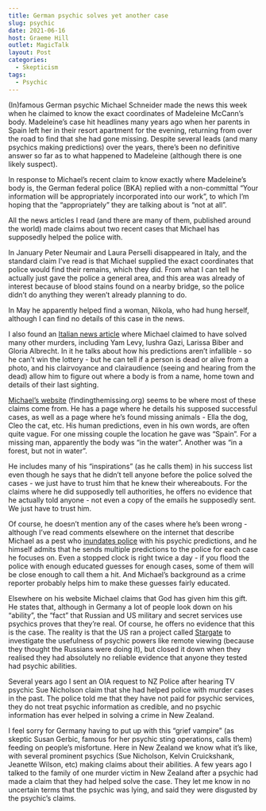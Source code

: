 ```yaml
---
title: German psychic solves yet another case
slug: psychic
date: 2021-06-16
host: Graeme Hill
outlet: MagicTalk
layout: Post
categories:
  - Skepticism
tags:
  - Psychic
---
```


(In)famous German psychic Michael Schneider made the news this week when he claimed to know the exact coordinates of Madeleine McCann’s body. Madeleine’s case hit headlines many years ago when her parents in Spain left her in their resort apartment for the evening, returning from over the road to find that she had gone missing. Despite several leads (and many psychics making predictions) over the years, there’s been no definitive answer so far as to what happened to Madeleine (although there is one likely suspect).

<!-- more -->

In response to Michael’s recent claim to know exactly where Madeleine’s body is, the German federal police (BKA) replied with a non-committal “Your ­information will be appropriately incorporated into our work”, to which I’m hoping that the “appropriately” they are talking about is “not at all”.

All the news articles I read (and there are many of them, published around the world) made claims about two recent cases that Michael has supposedly helped the police with.

In January Peter Neumair and Laura Perselli disappeared in Italy, and the standard claim I’ve read is that Michael supplied the exact coordinates that police would find their remains, which they did. From what I can tell he actually just gave the police a general area, and this area was already of interest because of blood stains found on a nearby bridge, so the police didn’t do anything they weren’t already planning to do.

In May he apparently helped find a woman, Nikola, who had hung herself, although I can find no details of this case in the news.

I also found an [Italian news article](https://www.liberoquotidiano.it/news/commenti-e-opinioni/27178948/michael-schneider-sensitivo-collabora-polizie-europee-dito-mappa-voce-rivelatrice-cosi-trovo-scomparsi.html) where Michael claimed to have solved many other murders, including Yam Levy, Iushra Gazi, Larissa Biber and Gloria Albrecht. In it he talks about how his predictions aren’t infallible - so he can’t win the lottery - but he can tell if a person is dead or alive from a photo, and his clairvoyance and clairaudience (seeing and hearing from the dead) allow him to figure out where a body is from a name, home town and details of their last sighting.

[Michael’s website](https://www.findingthemissing.org/) (findingthemissing.org) seems to be where most of these claims come from. He has a page where he details his supposed successful cases, as well as a page where he’s found missing animals - Ella the dog, Cleo the cat, etc. His human predictions, even in his own words, are often quite vague. For one missing couple the location he gave was “Spain”. For a missing man, apparently the body was “in the water”. Another was “in a forest, but not in water”.

He includes many of his “inspirations” (as he calls them) in his success list even though he says that he didn’t tell anyone before the police solved the cases - we just have to trust him that he knew their whereabouts. For the claims where he did supposedly tell authorities, he offers no evidence that he actually told anyone - not even a copy of the emails he supposedly sent. We just have to trust him.

Of course, he doesn’t mention any of the cases where he’s been wrong - although I’ve read comments elsewhere on the internet that describe Michael as a pest who [inundates police](https://www.suedtirolnews.it/chronik/leichnam-von-peter-neumair-entdeckt) with his psychic predictions, and he himself admits that he sends multiple predictions to the police for each case he focuses on. Even a stopped clock is right twice a day - if you flood the police with enough educated guesses for enough cases, some of them will be close enough to call them a hit. And Michael’s background as a crime reporter probably helps him to make these guesses fairly educated.

Elsewhere on his website Michael claims that God has given him this gift. He states that, although in Germany a lot of people look down on his “ability”, the “fact” that Russian and US military and secret services use psychics proves that they’re real. Of course, he offers no evidence that this is the case. The reality is that the US ran a project called [Stargate](https://en.wikipedia.org/wiki/Stargate_Project) to investigate the usefulness of psychic powers like remote viewing (because they thought the Russians were doing it), but closed it down when they realised they had absolutely no reliable evidence that anyone they tested had psychic abilities.

Several years ago I sent an OIA request to NZ Police after hearing TV psychic Sue Nicholson claim that she had helped police with murder cases in the past. The police told me that they have not paid for psychic services, they do not treat psychic information as credible, and no psychic information has ever helped in solving a crime in New Zealand.

I feel sorry for Germany having to put up with this “grief vampire” (as skeptic Susan Gerbic, famous for her psychic sting operations, calls them) feeding on people’s misfortune. Here in New Zealand we know what it’s like, with several prominent psychics (Sue Nicholson, Kelvin Cruickshank, Jeanette Wilson, etc) making claims about their abilities. A few years ago I talked to the family of one murder victim in New Zealand after a psychic had made a claim that they had helped solve the case. They let me know in no uncertain terms that the psychic was lying, and said they were disgusted by the psychic’s claims.
